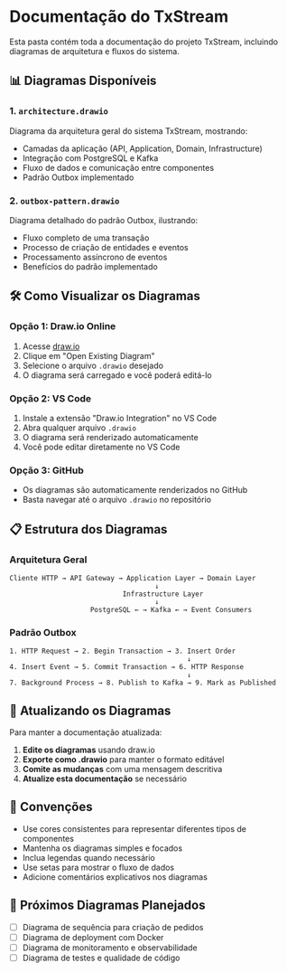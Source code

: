 # Documentação do TxStream

Esta pasta contém toda a documentação do projeto TxStream, incluindo diagramas de arquitetura e fluxos do sistema.

## 📊 Diagramas Disponíveis

### 1. `architecture.drawio`

Diagrama da arquitetura geral do sistema TxStream, mostrando:

- Camadas da aplicação (API, Application, Domain, Infrastructure)
- Integração com PostgreSQL e Kafka
- Fluxo de dados e comunicação entre componentes
- Padrão Outbox implementado

### 2. `outbox-pattern.drawio`

Diagrama detalhado do padrão Outbox, ilustrando:

- Fluxo completo de uma transação
- Processo de criação de entidades e eventos
- Processamento assíncrono de eventos
- Benefícios do padrão implementado

## 🛠️ Como Visualizar os Diagramas

### Opção 1: Draw.io Online

1. Acesse [draw.io](https://app.diagrams.net/)
2. Clique em "Open Existing Diagram"
3. Selecione o arquivo `.drawio` desejado
4. O diagrama será carregado e você poderá editá-lo

### Opção 2: VS Code

1. Instale a extensão "Draw.io Integration" no VS Code
2. Abra qualquer arquivo `.drawio`
3. O diagrama será renderizado automaticamente
4. Você pode editar diretamente no VS Code

### Opção 3: GitHub

- Os diagramas são automaticamente renderizados no GitHub
- Basta navegar até o arquivo `.drawio` no repositório

## 📋 Estrutura dos Diagramas

### Arquitetura Geral

```
Cliente HTTP → API Gateway → Application Layer → Domain Layer
                                    ↓
                            Infrastructure Layer
                                    ↓
                    PostgreSQL ← → Kafka ← → Event Consumers
```

### Padrão Outbox

```
1. HTTP Request → 2. Begin Transaction → 3. Insert Order
                                            ↓
4. Insert Event → 5. Commit Transaction → 6. HTTP Response
                                            ↓
7. Background Process → 8. Publish to Kafka → 9. Mark as Published
```

## 🔄 Atualizando os Diagramas

Para manter a documentação atualizada:

1. **Edite os diagramas** usando draw.io
2. **Exporte como .drawio** para manter o formato editável
3. **Comite as mudanças** com uma mensagem descritiva
4. **Atualize esta documentação** se necessário

## 📝 Convenções

- Use cores consistentes para representar diferentes tipos de componentes
- Mantenha os diagramas simples e focados
- Inclua legendas quando necessário
- Use setas para mostrar o fluxo de dados
- Adicione comentários explicativos nos diagramas

## 🎯 Próximos Diagramas Planejados

- [ ] Diagrama de sequência para criação de pedidos
- [ ] Diagrama de deployment com Docker
- [ ] Diagrama de monitoramento e observabilidade
- [ ] Diagrama de testes e qualidade de código

